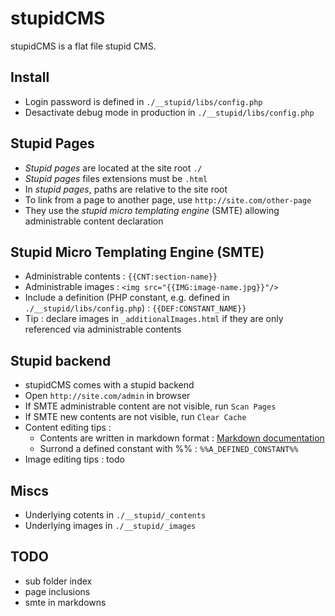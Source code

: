 stupidCMS
=========

stupidCMS is a flat file stupid CMS.

Install
-------
- Login password is defined in `./__stupid/libs/config.php`
- Desactivate debug mode in production in `./__stupid/libs/config.php`

Stupid Pages
------------
- _Stupid pages_ are located at the site root `./`
- _Stupid pages_ files extensions must be `.html`
- In _stupid pages_, paths are relative to the site root
- To link from a page to another page, use `http://site.com/other-page`
- They use the _stupid micro templating engine_ (SMTE) allowing administrable content declaration

Stupid Micro Templating Engine (SMTE)
-------------------------------------
- Administrable contents : `{{CNT:section-name}}`
- Administrable images : `<img src="{{IMG:image-name.jpg}}"/>`
- Include a definition (PHP constant, e.g. defined in `./__stupid/libs/config.php`) : `{{DEF:CONSTANT_NAME}}`
- Tip : declare images in `_additionalImages.html` if they are only referenced via administrable contents

Stupid backend
--------------
- stupidCMS comes with a stupid backend
- Open `http://site.com/admin` in browser
- If SMTE administrable content are not visible, run `Scan Pages`
- If SMTE new contents are not visible, run `Clear Cache`
- Content editing tips : 
	- Contents are written in markdown format : [Markdown documentation](https://github.com/adam-p/markdown-here/wiki/Markdown-Cheatsheet)
	- Surrond a defined constant with %% : `%%A_DEFINED_CONSTANT%%`
- Image editing tips : todo

Miscs
-----
- Underlying cotents in `./__stupid/_contents`
- Underlying images in `./__stupid/_images`

TODO
----
- sub folder index
- page inclusions
- smte in markdowns 